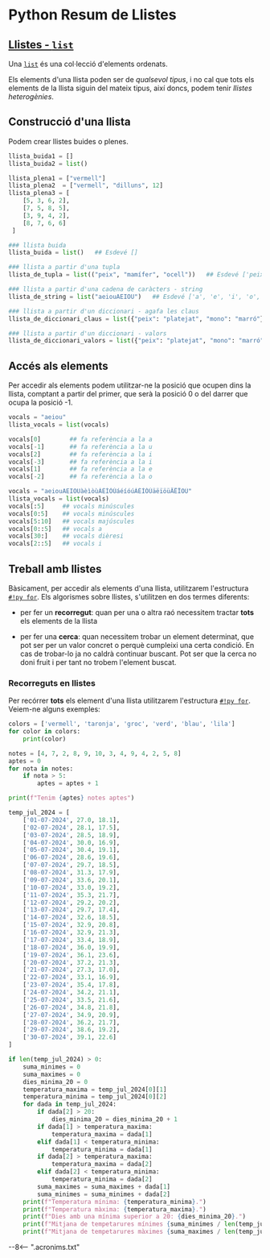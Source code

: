 # Python Resum de Llistes

## [Llistes - `list`][list]

Una [`list`][list] és una col·lecció d'elements ordenats. 

Els elements d'una llista poden ser de *qualsevol tipus*, i no cal que tots els elements de la llista siguin del mateix tipus, així doncs, podem tenir *llistes heterogènies*.

## Construcció d'una llista

Podem crear llistes buides o plenes.

```py title="Llistes buides"
llista_buida1 = []
llista_buida2 = list()
```

```py title="Llistes plenes"
llista_plena1 = ["vermell"]
llista_plena2  = ["vermell", "dilluns", 12]
llista_plena3 = [
    [5, 3, 6, 2],
    [7, 5, 8, 5],
    [3, 9, 4, 2],
    [8, 7, 6, 6]
 ]
```


```py title="Llistes a partir de ..."
### llista buida
llista_buida = list()   ## Esdevé []

### llista a partir d'una tupla
llista_de_tupla = list(("peix", "mamífer", "ocell"))   ## Esdevé ['peix', 'mamífer', 'ocell']

### llista a partir d'una cadena de caràcters - string
llista_de_string = list("aeiouAEIOU")   ## Esdevé ['a', 'e', 'i', 'o', 'u', 'A', 'E', 'I', 'O', 'U']

### llista a partir d'un diccionari - agafa les claus
llista_de_diccionari_claus = list({"peix": "platejat", "mono": "marró"})   ## Esdevé ['peix', 'mono']

### llista a partir d'un diccionari - valors
llista_de_diccionari_valors = list({"peix": "platejat", "mono": "marró"}.values())   ## Esdevé ['platejat', 'marro']
```

## Accés als elements

Per accedir als elements podem utilitzar-ne la posició que ocupen dins la llista, comptant a partir del primer, que serà la posició 0 o del darrer que ocupa la posició -1.

```py title="Accés a un element"
vocals = "aeiou"
llista_vocals = list(vocals)

vocals[0]        ## fa referència a la a
vocals[-1]       ## fa referència a la u
vocals[2]        ## fa referència a la i
vocals[-3]       ## fa referència a la i
vocals[1]        ## fa referència a la e
vocals[-2]       ## fa referència a la o
```

```py title="Accés a un rang d'elements"
vocals = "aeiouAEIOUàèìòùÀÈÌÒÙáéíóúÁÉÍÓÚäëïöüÄËÏÖÜ"
llista_vocals = list(vocals)
vocals[:5]     ## vocals minúscules
vocals[0:5]    ## vocals minúscules
vocals[5:10]   ## vocals majúscules
vocals[0::5]   ## vocals a
vocals[30:]    ## vocals dièresi
vocals[2::5]   ## vocals i
```

## Treball amb llistes

Bàsicament, per accedir als elements d'una llista, utilitzarem l'estructura [`#!py for`][for]. Els algorismes sobre llistes, s'utilitzen en dos termes diferents:

* per fer un **recorregut**: quan per una o altra raó necessitem tractar **tots** els elements de la llista

* per fer una **cerca**: quan necessitem trobar un element determinat, que pot ser per un valor concret o perquè cumpleixi una certa condició. En cas de trobar-lo ja no caldrà continuar buscant. Pot ser que la cerca no doni fruit i per tant no trobem l'element buscat.

### Recorreguts en llistes

Per recórrer **tots** els element d'una llista utilitzarem l'estructura [`#!py for`][for]. Veiem-ne alguns exemples:

```py title="Mostrem tots els elements d'una llista"
colors = ['vermell', 'taronja', 'groc', 'verd', 'blau', 'lila']
for color in colors:
    print(color)

```

```py title="Comptem el nombre de notes aptes"
notes = [4, 7, 2, 8, 9, 10, 3, 4, 9, 4, 2, 5, 8]
aptes = 0
for nota in notes:
    if nota > 5:
        aptes = aptes + 1

print(f"Tenim {aptes} notes aptes")

```

```py title="Mitjana de temperatures"
temp_jul_2024 = [
    ['01-07-2024', 27.0, 18.1],
    ['02-07-2024', 28.1, 17.5],
    ['03-07-2024', 28.5, 18.9],
    ['04-07-2024', 30.0, 16.9],
    ['05-07-2024', 30.4, 19.1],
    ['06-07-2024', 28.6, 19.6],
    ['07-07-2024', 29.7, 18.5],
    ['08-07-2024', 31.3, 17.9],
    ['09-07-2024', 33.6, 20.1],
    ['10-07-2024', 33.0, 19.2],
    ['11-07-2024', 35.3, 21.7],
    ['12-07-2024', 29.2, 20.2],
    ['13-07-2024', 29.7, 17.4],
    ['14-07-2024', 32.6, 18.5],
    ['15-07-2024', 32.9, 20.8],
    ['16-07-2024', 32.9, 21.3],
    ['17-07-2024', 33.4, 18.9],
    ['18-07-2024', 36.0, 19.9],
    ['19-07-2024', 36.1, 23.6],
    ['20-07-2024', 37.2, 21.3],
    ['21-07-2024', 27.3, 17.0],
    ['22-07-2024', 33.1, 16.9],
    ['23-07-2024', 35.4, 17.8],
    ['24-07-2024', 34.2, 21.1],
    ['25-07-2024', 33.5, 21.6],
    ['26-07-2024', 34.8, 21.8],
    ['27-07-2024', 34.9, 20.9],
    ['28-07-2024', 36.2, 21.7],
    ['29-07-2024', 38.6, 19.2],
    ['30-07-2024', 39.1, 22.6]
]

if len(temp_jul_2024) > 0:
    suma_minimes = 0
    suma_maximes = 0
    dies_minima_20 = 0
    temperatura_maxima = temp_jul_2024[0][1]
    temperatura_minima = temp_jul_2024[0][2]
    for dada in temp_jul_2024:
        if dada[2] > 20:
            dies_minima_20 = dies_minima_20 + 1
        if dada[1] > temperatura_maxima:
            temperatura_maxima = dada[1]
        elif dada[1] < temperatura_minima:
            temperatura_minima = dada[1]
        if dada[2] > temperatura_maxima:
            temperatura_maxima = dada[2]
        elif dada[2] < temperatura_minima:
            temperatura_minima = dada[2]
        suma_maximes = suma_maximes + dada[1]
        suma_minimes = suma_minimes + dada[2]
    print(f"Temperatura mínima: {temperatura_minima}.")
    print(f"Temperatura màxima: {temperatura_maxima}.")
    print(f"Dies amb una mínima superior a 20: {dies_minima_20}.")
    print(f"Mitjana de tempetarures mínimes {suma_minimes / len(temp_jul_2024):.2f}.")
    print(f"Mitjana de tempetarures màximes {suma_maximes / len(temp_jul_2024):.2f}.")

```


[list]:                 https://docs.python.org/library/stdtypes.html#list                              "Llistes - list"
[tuple]:                https://docs.python.org/library/stdtypes.html#tuple                             "tuple"
[dict]:                 https://docs.python.org/library/stdtypes.html#dict                              "dict"
[set]:                  https://docs.python.org/library/stdtypes.html#set                               "set"
[seqüència]:            https://docs.python.org/library/stdtypes.html#sequence-types-list-tuple-range   "tipus de seqüències"
[matrius dinàmiques]:   https://en.wikipedia.org/wiki/Dynamic_array                                     "matrius dinàmiques"
[collections.deque]:    https://docs.python.org/library/collections.html#collections.deque              "collections.deque"
[array]:                https://docs.python.org/library/array.html                                      "array.array"
[iterador]:             https://docs.python.org/glossary.html#term-iterator                             "iterador"
[col·leccions]:         https://docs.python.org/library/collections.html                                "col·leccions"
[deque]:                https://docs.python.org/library/collections.html#collections.deque              "deque"
[for]:                  https://docs.python.org/3/reference/compound_stmts.html#the-for-statement       "for"


--8<-- ".acronims.txt"
